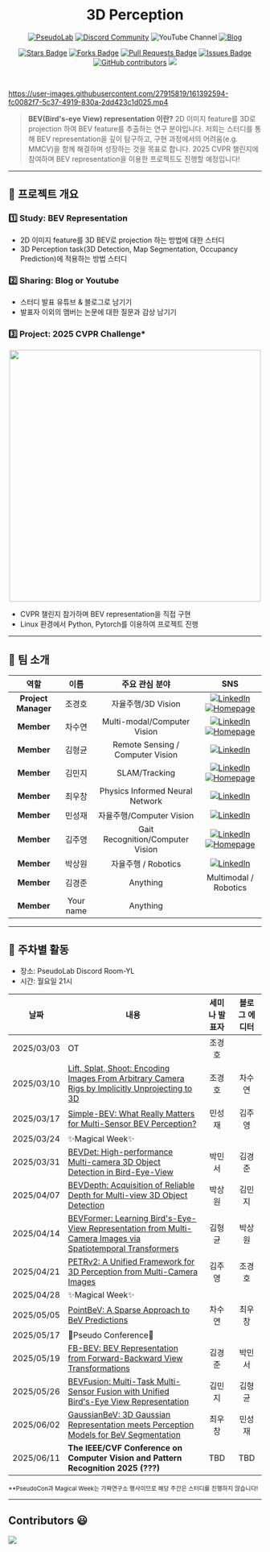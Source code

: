 
<h1 align="center"> 3D Perception </h1>

<div align="center">
<a href="https://pseudo-lab.com"><img src="https://img.shields.io/badge/PseudoLab-S10-3776AB" alt="PseudoLab"/></a>
<a href="https://discord.gg/EPurkHVtp2"><img src="https://img.shields.io/badge/Discord-BF40BF?logo=discord&logoColor=white" alt="Discord Community"/></a>
<a><img src="https://img.shields.io/badge/YouTube(TBD)-FF0000?&logo=YouTube&logoColor=white" alt="YouTube Channel"/></a>
<a href="https://pseudo-lab.github.io/3D-Perception/"><img src="https://img.shields.io/badge/Blog-181717?logo=github" alt="Blog"/></a>

<a href="https://github.com/Pseudo-Lab/3D-Perception/stargazers"><img src="https://img.shields.io/github/stars/Pseudo-Lab/3D-Perception?style=social" alt="Stars Badge"/></a>
<a href="https://github.com/Pseudo-Lab/3D-Perception/network/members"><img src="https://img.shields.io/github/forks/Pseudo-Lab/3D-Perception?style=social" alt="Forks Badge"/></a>
<a href="https://github.com/Pseudo-Lab/3D-Perception/pulls"><img src="https://img.shields.io/github/issues-pr/Pseudo-Lab/3D-Perception?color=2b9348" alt="Pull Requests Badge"/></a>
<a href="https://github.com/Pseudo-Lab/3D-Perception/issues"><img src="https://img.shields.io/github/issues/Pseudo-Lab/3D-Perception" alt="Issues Badge"/></a>
<a href="https://github.com/Pseudo-Lab/3D-Perception/graphs/contributors"><img alt="GitHub contributors" src="https://img.shields.io/github/contributors/Pseudo-Lab/3D-Perception?color=2b9348"></a>
<a href="https://hits.seeyoufarm.com"><img src="https://hits.seeyoufarm.com/api/count/incr/badge.svg?url=https%3A%2F%2Fgithub.com%2FPseudo-Lab%2F3D-Perceptiony&count_bg=%2379C83D&title_bg=%23555555&icon=&icon_color=%23E7E7E7&title=hits&edge_flat=false"/></a>
</div>
<br>
<!-- sheilds: https://shields.io/ -->
<!-- hits badge: https://hits.seeyoufarm.com/ -->

https://user-images.githubusercontent.com/27915819/161392594-fc0082f7-5c37-4919-830a-2dd423c1d025.mp4



>**BEV(Bird's-eye View) representation 이란?** 2D 이미지 feature를 3D로 projection 하여 BEV feature를 추출하는 연구 분야입니다. 저희는 스터디를 통해 BEV representation을 깊이 탐구하고, 구현 과정에서의 어려움(e.g. MMCV)을 함께 해결하며 성장하는 것을 목표로 합니다. 2025 CVPR 챌린지에 참여하며 BEV representation을 이용한 프로젝트도 진행할 예정입니다!

---

## 🌟 프로젝트 개요
### 1️⃣ Study: BEV Representation
- 2D 이미지 feature를 3D BEV로 projection 하는 방법에 대한 스터디
- 3D Perception task(3D Detection, Map Segmentation, Occupancy Prediction)에 적용하는 방법 스터디

### 2️⃣ Sharing: Blog or Youtube
- 스터디 발표 유튜브 & 블로그로 남기기
- 발표자 이외의 맴버는 논문에 대한 질문과 감상 남기기

### 3️⃣ Project: 2025 CVPR Challenge*

<div align="center">
<img src="https://github.com/user-attachments/assets/8551b30a-b18e-44f2-aac6-ef83196ef68c" width="500">
</div>

- CVPR 챌린지 참가하며 BEV representation을 직접 구현
- Linux 환경에서 Python, Pytorch를 이용하여 프로젝트 진행

---


## 🤗 팀 소개

<div align="center">

| 역할          | 이름 | 주요 관심 분야                          | SNS |
|:---------------:|:------:|:----------------------------------------:| :---: |
| **Project Manager** | 조경호 | 자율주행/3D Vision |[![LinkedIn](https://img.shields.io/badge/LinkedIn-0A66C2?logo=linkedin&logoColor=white)](https://www.linkedin.com/in/gh-cho/) [![Homepage](https://img.shields.io/badge/Homepage-orange)](http://gh-cho.me) |
| **Member** | 차수연 | Multi-modal/Computer Vision | [![LinkedIn](https://img.shields.io/badge/LinkedIn-0A66C2?logo=linkedin&logoColor=white)](https://www.linkedin.com/in/suyeon-cha-758372211/) [![Homepage](https://img.shields.io/badge/Homepage-orange)](https://sites.google.com/view/suyeoncha/%ED%99%88)  |
| **Member** | 김형균 | Remote Sensing / Computer Vision | [![LinkedIn](https://img.shields.io/badge/LinkedIn-0A66C2?logo=linkedin&logoColor=white)](https://www.linkedin.com/in/hyeongkyun-kaden-kim/) |
| **Member** | 김민지 | SLAM/Tracking | [![LinkedIn](https://img.shields.io/badge/LinkedIn-0A66C2?logo=linkedin&logoColor=white)](https://www.linkedin.com/in/min-ji-kim-262212251/) [![Homepage](https://img.shields.io/badge/Homepage-orange)](https://enddl3224.tistory.com/) |
| **Member** | 최우창 | Physics Informed Neural Network | [![LinkedIn](https://img.shields.io/badge/LinkedIn-0A66C2?logo=linkedin&logoColor=white)](https://www.linkedin.com/in/woochangchoi/) |
| **Member** | 민성재 | 자율주행/Computer Vision |[![LinkedIn](https://img.shields.io/badge/LinkedIn-0A66C2?logo=linkedin&logoColor=white)](https://www.linkedin.com/in/msjae/) |
| **Member** | 김주영 | Gait Recognition/Computer Vision | [![LinkedIn](https://img.shields.io/badge/LinkedIn-0A66C2?logo=linkedin&logoColor=white)](https://www.linkedin.com/in/juyoung-kim-458162354/) [![Homepage](https://img.shields.io/badge/Homepage-orange)](https://stitch-buffalo-6af.notion.site/1add47cf711d800ab32bebfd2e0c8563) |
| **Member** | 박상원 | 자율주행 / Robotics |[![LinkedIn](https://img.shields.io/badge/LinkedIn-0A66C2?logo=linkedin&logoColor=white)](https://www.linkedin.com/in/sangwonpark0112/) |
| **Member** | 김경준 | Anything | Multimodal / Robotics | [![LinkedIn](https://img.shields.io/badge/LinkedIn-0A66C2?logo=linkedin&logoColor=white)](https://www.linkedin.com/in/kyongjun-kim-5ba04a209/) |
| **Member** | Your name | Anything | |

</div>

---

## 📅 주차별 활동
- 장소: PseudoLab Discord Room-YL
- 시간: 월요일 21시
<div align="center">

| 날짜 | 내용 | 세미나 발표자 | 블로그 에디터 |
| :--------: | ---- | :----: | :----: |
| 2025/03/03 | OT | 조경호 | |
| 2025/03/10 | [Lift, Splat, Shoot: Encoding Images From Arbitrary Camera Rigs by Implicitly Unprojecting to 3D](https://arxiv.org/abs/2008.05711) | 조경호 | 차수연 |
| 2025/03/17 | [Simple-BEV: What Really Matters for Multi-Sensor BEV Perception?](https://arxiv.org/abs/2206.07959) | 민성재 | 김주영 |
| 2025/03/24 | ✨Magical Week✨ |  | |
| 2025/03/31 | [BEVDet: High-performance Multi-camera 3D Object Detection in Bird-Eye-View](https://arxiv.org/abs/2112.11790) | 박민서 | 김경준 |
| 2025/04/07 | [BEVDepth: Acquisition of Reliable Depth for Multi-view 3D Object Detection](https://arxiv.org/abs/2206.10092) | 박상원 | 김민지 |
| 2025/04/14 | [BEVFormer: Learning Bird's-Eye-View Representation from Multi-Camera Images via Spatiotemporal Transformers](https://arxiv.org/abs/2203.17270) | 김형균 | 박상원 |
| 2025/04/21 | [PETRv2: A Unified Framework for 3D Perception from Multi-Camera Images](https://arxiv.org/abs/2206.01256) | 김주영 | 조경호 |
| 2025/04/28 | ✨Magical Week✨ |  | |
| 2025/05/05 | [PointBeV: A Sparse Approach to BeV Predictions](https://arxiv.org/abs/2312.00703) | 차수연 | 최우창 |
| 2025/05/17 | 🎉Pseudo Conference🎉 |  | |
| 2025/05/19 | [FB-BEV: BEV Representation from Forward-Backward View Transformations](https://arxiv.org/abs/2308.02236) | 김경준 | 박민서 |
| 2025/05/26 | [BEVFusion: Multi-Task Multi-Sensor Fusion with Unified Bird's-Eye View Representation](https://arxiv.org/abs/2205.13542) | 김민지 | 김형균 |
| 2025/06/02 | [GaussianBeV: 3D Gaussian Representation meets Perception Models for BeV Segmentation](https://arxiv.org/abs/2407.14108) | 최우창 | 민성재 |
| 2025/06/11 | **The IEEE/CVF Conference on Computer Vision and Pattern Recognition 2025 (???)** | TBD | TBD |
</div>

<sub>**PseudoCon과 Magical Week는 가짜연구소 행사이므로 해당 주간은 스터디를 진행하지 않습니다!</sub>

---

<h2>Contributors 😃</h2>
<a href="https://github.com/Pseudo-Lab/3D-Perception/graphs/contributors">
  <img src="https://contrib.rocks/image?repo=Pseudo-Lab/3D-Perception" />
</a>
<br><br>
